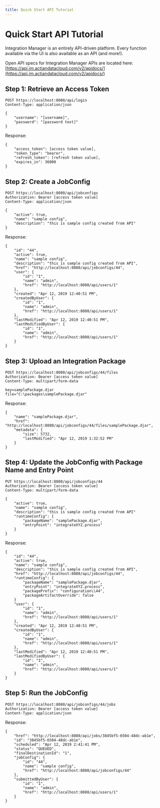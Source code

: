```yaml
---
title: Quick Start API Tutorial
---
```


# Quick Start API Tutorial

Integration Manager is an entirely API-driven platform. Every function available via the UI is also available as an API (and more!).

Open API specs for Integration Manager APIs are located here: [https://api.im.actiandatacloud.com/v2/apidocs/](https://api.im.actiandatacloud.com/v2/apidocs/)

## Step 1: Retrieve an Access Token
```
POST https://localhost:8080/api/login
Content-Type: application/json

{
    "username": "[username]",
    "password": "[password text]"
}
```
Response:
```
{
    "access_token": [access token value],
    "token_type": "bearer",
    "refresh_token": [refresh token value],
    "expires_in": 36000
}
```

## Step 2: Create a JobConfig
```
POST https://localhost:8080/api/jobconfigs
Authorization: Bearer [access token value]
Content-Type: application/json

{
    "active": true,
    "name": "sample config",
    "description": "this is sample config created from API"
}
```
Response:
```
{
    "id": "44",
    "active": true,
    "name": "sample config",
    "description": "this is sample config created from API",
    "href": "http://localhost:8080/api/jobconfigs/44",
    "user": {
        "id": "1",
        "name": "admin",
        "href": "http://localhost:8080/api/users/1"
    },
    "created": "Apr 12, 2019 12:40:51 PM",
    "createdByUser": {
        "id": "1",
        "name": "admin",
        "href": "http://localhost:8080/api/users/1"
    },
    "lastModified": "Apr 12, 2019 12:40:51 PM",
    "lastModifiedByUser": {
        "id": "1",
        "name": "admin",
        "href": "http://localhost:8080/api/users/1"
    }
}
```

## Step 3: Upload an Integration Package
```
POST https://localhost:8080/api/jobconfigs/44/files
Authorization: Bearer [access token value]
Content-Type: multipart/form-data

key=samplePackage.djar
file="C:\packages\samplePackage.djar"
```
Response:
```
{
    "name": "samplePackage.djar",
    "href": "http://localhost:8080/api/jobconfigs/44/files/samplePackage.djar",
    "metadata": {
        "size": 5732,
        "lastModified": "Apr 12, 2019 1:32:52 PM"
    }
}
```

## Step 4: Update the JobConfig with Package Name and Entry Point
```
PUT https://localhost:8080/api/jobconfigs/44
Authorization: Bearer [access token value]
Content-Type: multipart/form-data

{
    "active": true,
    "name": "sample config",
    "description": "this is sample config created from API"
	"runtimeConfig": {
		"packageName": "samplePackage.djar",
		"entryPoint": "integrateXYZ.process"
	}
}
```
Response:
```
{
    "id": "44",
    "active": true,
    "name": "sample config",
    "description": "this is sample config created from API",
    "href": "http://localhost:8080/api/jobconfigs/44",
	"runtimeConfig": {
		"packageName": "samplePackage.djar",
		"entryPoint": "integrateXYZ.process",
        "packagePrefix": "configuration\\44",
        "packageArtifactOverride": false
	}
    "user": {
        "id": "1",
        "name": "admin",
        "href": "http://localhost:8080/api/users/1"
    },
    "created": "Apr 12, 2019 12:40:51 PM",
    "createdByUser": {
        "id": "1",
        "name": "admin",
        "href": "http://localhost:8080/api/users/1"
    },
    "lastModified": "Apr 12, 2019 12:40:51 PM",
    "lastModifiedByUser": {
        "id": "1",
        "name": "admin",
        "href": "http://localhost:8080/api/users/1"
    }
}
```

## Step 5: Run the JobConfig
```
POST https://localhost:8080/api/jobconfigs/44/jobs
Authorization: Bearer [access token value]
Content-Type: application/json
```
Response:
```
{
    "href": "http://localhost:8080/api/jobs/3845bf5-6504-48dc-ab1e",
    "id": "3845bf5-6504-48dc-ab1e",
    "scheduled": "Apr 12, 2019 2:41:41 PM",
    "status": "QUEUED",
    "finalDestinationId": "1",
    "jobConfig": {
        "id": "44",
        "name": "sample config",
        "href": "http://localhost:8080/api/jobconfigs/44"
    },
    "submittedByUser": {
        "id": "1",
        "name": "admin",
        "href": "http://localhost:8080/api/users/1"
    }
}  
```